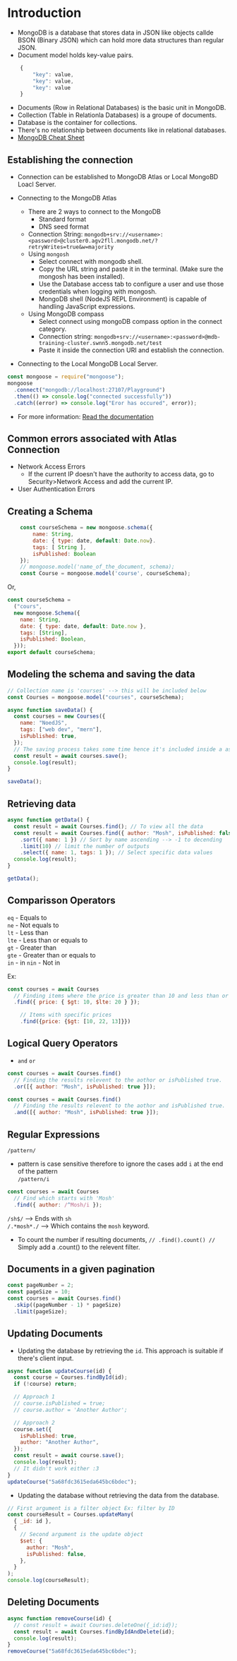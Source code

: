 # Introduction

- MongoDB is a database that stores data in JSON like objects callde BSON (Binary JSON) which can hold more data structures than regular JSON.
- Document model holds key-value pairs.

```javascript
    {
        "key": value,
        "key": value,
        "key": value
    }
```

- Documents (Row in Relational Databases) is the basic unit in MongoDB.
- Collection (Table in Relationla Databases) is a groupe of documents.
- Database is the container for collections.
- There's no relationship between documents like in relational databases.
- [MongoDB Cheat Sheet](./MongoDB%20Cheat%20Sheet.pdf)

## Establishing the connection

- Connection can be established to MongoDB Atlas or Local MongoBD Loacl Server.
- Connecting to the MongoDB Atlas

  - There are 2 ways to connect to the MongoDB
    - Standard format
    - DNS seed format
  - Connection String: `mongodb+srv://<username>:<password>@cluster0.agv2fll.mongodb.net/?retryWrites=true&w=majority`
  - Using `mongosh`
    - Select connect with mongodb shell.
    - Copy the URL string and paste it in the terminal. (Make sure the mongosh has been installed).
    - Use the Database access tab to configure a user and use those credentials when logging with mongosh.
    - MongoDB shell (NodeJS REPL Environment) is capable of handling JavaScript expressions.
  - Using MongoDB compass
    - Select connect using mongoDB compass option in the connect category.
    - Connection string: `mongodb+srv://<username>:<password>@mdb-training-cluster.swnn5.mongodb.net/test`
    - Paste it inside the connection URI and establish the connection.

- Connecting to the Local MongoDB Local Server.

```javascript
const mongoose = require("mongoose");
mongoose
  .connect("mongodb://localhost:27107/Playground")
  .then(() => console.log("connected successfully"))
  .catch((error) => console.log("Eror has occured", error));
```

- For more information: [Read the documentation](https://www.mongodb.com/docs/drivers/node/current/)

## Common errors associated with Atlas Connection

- Network Access Errors
  - If the current IP doesn't have the authority to access data, go to Security>Network Access and add the current IP.
- User Authentication Errors

## Creating a Schema

```javascript
    const courseSchema = new mongoose.schema({
        name: String,
        date: { type: date, default: Date.now}.
        tags: [ String ],
        isPublished: Boolean
    });
    // mongoose.model('name_of_the_document, schema);
    const Course = mongoose.model('course', courseSchema);
```

Or,

```javascript
const courseSchema =
  ("cours",
  new mongoose.Schema({
    name: String,
    date: { type: date, default: Date.now },
    tags: [String],
    isPublished: Boolean,
  }));
export default courseSchema;
```

## Modeling the schema and saving the data

```javascript
// Collection name is 'courses' --> this will be included below
const Courses = mongoose.model("courses", courseSchema);
```

```javascript
async function saveData() {
  const courses = new Courses({
    name: "NoedJS",
    tags: ["web dev", "mern"],
    isPublished: true,
  });
  // The saving process takes some time hence it's included inside a async operation
  const result = await courses.save();
  console.log(result);
}

saveData();
```

## Retrieving data

```javascript
async function getData() {
  const result = await Courses.find(); // To view all the data
  const result = await Courses.find({ author: "Mosh", isPublished: false }) // To view data with above contents
    .sort({ name: 1 }) // Sort by name ascending --> -1 to decending
    .limit(10) // limit the number of outputs
    .select({ name: 1, tags: 1 }); // Select specific data values
  console.log(result);
}

getData();
```

## Comparisson Operators

`eq` - Equals to  
`ne` - Not equals to  
`lt` - Less than  
`lte` - Less than or equals to  
`gt` - Greater than  
`gte` - Greater than or equals to  
`in` - in
`nin` - Not in

Ex:

```javascript
const courses = await Courses
  // Finding items where the price is greater than 10 and less than or equlas to 20
  .find({ price: { $gt: 10, $lte: 20 } });
```

```javascript
    // Items with specific prices
    .find({price: {$gt: [10, 22, 13]}})
```

## Logical Query Operators

- `and` `or`

```javascript
const courses = await Courses.find()
  // Finding the results relevent to the aothor or isPublished true.
  .or([{ author: "Mosh", isPublished: true }]);
```

```javascript
const courses = await Courses.find()
  // Finding the results relevent to the aothor and isPublished true.
  .and([{ author: "Mosh", isPublished: true }]);
```

## Regular Expressions

`/pattern/`

- pattern is case sensitive therefore to ignore the cases add `i` at the end of the pattern  
  `/pattern/i`

```javascript
const courses = await Courses
  // Find which starts with 'Mosh'
  .find({ author: /^Mosh/i });
```

`/sh$/` --> Ends with `sh`  
`/.*mosh*./` --> Which contains the `mosh` keyword.

- To count the number if resulting documents,
  `// .find().count() //` Simply add a .count() to the relevent filter.

## Documents in a given pagination

```javascript
const pageNumber = 2;
const pageSize = 10;
const courses = await Courses.find()
  .skip((pageNumber - 1) * pageSize)
  .limit(pageSize);
```

## Updating Documents

- Updating the database by retrieving the `id`. This approach is suitable if there's client input.

```javascript
async function updateCourse(id) {
  const course = Courses.findById(id);
  if (!course) return;

  // Approach 1
  // course.isPublished = true;
  // course.author = 'Another Author';

  // Approach 2
  course.set({
    isPublished: true,
    author: "Another Author",
  });
  const result = await course.save();
  console.log(result);
  // It didn't work either :3
}
updateCourse("5a68fdc3615eda645bc6bdec");
```

- Updating the database without retrieving the data from the database.

```javascript
// First argument is a filter object Ex: filter by ID
const courseResult = Courses.updateMany(
  { _id: id },
  {
    // Second argument is the update object
    $set: {
      author: "Mosh",
      isPublished: false,
    },
  }
);
console.log(courseResult);
```

## Deleting Documents

```javascript
async function removeCourse(id) {
  // const result = await Courses.deleteOne({_id:id});
  const result = await Courses.findByIdAndDelete(id);
  console.log(result);
}
removeCourse("5a68fdc3615eda645bc6bdec");
```
